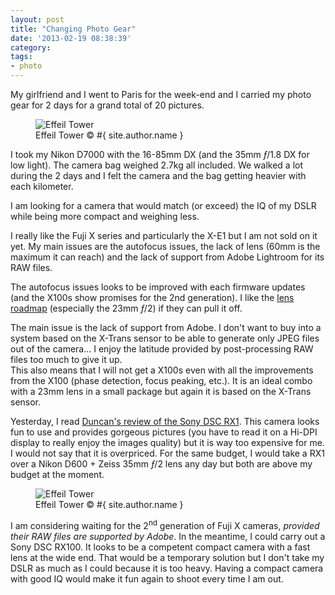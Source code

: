 ```yaml
---
layout: post
title: "Changing Photo Gear"
date: '2013-02-19 08:38:39'
category: 
tags:
- photo
---
```


My girlfriend and I went to Paris for the week-end and I carried my photo gear for 2 days for a grand total of 20 pictures.

<figure class="portrait"><div class="img" data-picture data-alt="Effeil Tower">
<div data-src="#{ site.img_base_url }images/2013-02-16-Week-end-Paris-23-320w.jpg"></div>
<div data-src="#{ site.img_base_url }images/2013-02-16-Week-end-Paris-23-480w.jpg" data-media="(min-width: 320px)"></div>
<div data-src="#{ site.img_base_url }images/2013-02-16-Week-end-Paris-23-768w.jpg" data-media="(min-width: 480px)"></div>
<div data-src="#{ site.img_base_url }images/2013-02-16-Week-end-Paris-23-900w.jpg" data-media="(min-width: 768px)"></div>
<div data-src="#{ site.img_base_url }images/2013-02-16-Week-end-Paris-23-640w.jpg" data-media="(-webkit-min-device-pixel-ratio: 1.5),(-moz-min-device-pixel-ratio: 1.5),(-o-min-device-pixel-ratio: 3/2)"></div>
<div data-src="#{ site.img_base_url }images/2013-02-16-Week-end-Paris-23-960w.jpg" data-media="(min-width: 320px) and (-webkit-min-device-pixel-ratio: 1.5),(min-width: 320px) and (-moz-min-device-pixel-ratio: 1.5),(min-width: 320px) and (-o-min-device-pixel-ratio: 3/2)"></div>
<div data-src="#{ site.img_base_url }images/2013-02-16-Week-end-Paris-23-1536w.jpg" data-media="(min-width: 480px) and (-webkit-min-device-pixel-ratio: 1.5),(min-width: 480px) and (-moz-min-device-pixel-ratio: 1.5),(min-width: 480px) and (-o-min-device-pixel-ratio: 3/2)"></div>
<div data-src="#{ site.img_base_url }images/2013-02-16-Week-end-Paris-23.jpg" data-media="(min-width: 768px) and (-webkit-min-device-pixel-ratio: 1.5),(min-width: 768px) and (-moz-min-device-pixel-ratio: 1.5),(min-width: 768px) and (-o-min-device-pixel-ratio: 3/2)"></div>
<!-- Fallback content for non-JS browsers. Same img src as the initial, unqualified source element. -->
<noscript>
<img src="#{ site.img_base_url }images/2013-02-16-Week-end-Paris-23-900w.jpg" alt="Effeil Tower">
</noscript>
</div>
<figcaption>Effeil Tower &copy; #{ site.author.name }</figcaption>
</figure>

I took my Nikon D7000 with the 16-85mm DX (and the 35mm _&#402;_/1.8 DX for low light). The camera bag weighed 2.7kg all included. We walked a lot during the 2 days and I felt the camera and the bag getting heavier with each kilometer.

I am looking for a camera that would match (or exceed) the IQ of my DSLR while being more compact and weighing less.

I really like the Fuji X series and particularly the X-E1 but I am not sold on it yet. My main issues are the autofocus issues, the lack of lens (60mm is the maximum it can reach) and the lack of support from Adobe Lightroom for its RAW files. 

The autofocus issues looks to be improved with each firmware updates (and the X100s show promises for the 2nd generation). I like the [lens roadmap][roadmap] (especially the 23mm _&#402;_/2) if they can pull it off.

The main issue is the lack of support from Adobe. I don't want to buy into a system based on the X-Trans sensor to be able to generate only JPEG files out of the camera... I enjoy the latitude provided by post-processing RAW files too much to give it up.  
This also means that I will not get a X100s even with all the improvements from the X100 (phase detection, focus peaking, etc.). It is an ideal combo with a 23mm lens in a small package but again it is based on the X-Trans sensor.

Yesterday, I read [Duncan's review of the Sony DSC RX1][rx1]. This camera looks fun to use and provides gorgeous pictures (you have to read it on a Hi-DPI display to really enjoy the images quality) but it is way too expensive for me. I would not say that it is overpriced. For the same budget, I would take a RX1 over a Nikon D600 + Zeiss 35mm _&#402;_/2 lens any day but both are above my budget at the moment.

<figure><div class="img" data-picture data-alt="Effeil Tower">
<div data-src="#{ site.img_base_url }images/2013-02-16-Week-end-Paris-27-320w.jpg"></div>
<div data-src="#{ site.img_base_url }images/2013-02-16-Week-end-Paris-27-480w.jpg" data-media="(min-width: 320px)"></div>
<div data-src="#{ site.img_base_url }images/2013-02-16-Week-end-Paris-27-768w.jpg" data-media="(min-width: 480px)"></div>
<div data-src="#{ site.img_base_url }images/2013-02-16-Week-end-Paris-27-900w.jpg" data-media="(min-width: 768px)"></div>
<div data-src="#{ site.img_base_url }images/2013-02-16-Week-end-Paris-27-640w.jpg" data-media="(-webkit-min-device-pixel-ratio: 1.5),(-moz-min-device-pixel-ratio: 1.5),(-o-min-device-pixel-ratio: 3/2)"></div>
<div data-src="#{ site.img_base_url }images/2013-02-16-Week-end-Paris-27-960w.jpg" data-media="(min-width: 320px) and (-webkit-min-device-pixel-ratio: 1.5),(min-width: 320px) and (-moz-min-device-pixel-ratio: 1.5),(min-width: 320px) and (-o-min-device-pixel-ratio: 3/2)"></div>
<div data-src="#{ site.img_base_url }images/2013-02-16-Week-end-Paris-27-1536w.jpg" data-media="(min-width: 480px) and (-webkit-min-device-pixel-ratio: 1.5),(min-width: 480px) and (-moz-min-device-pixel-ratio: 1.5),(min-width: 480px) and (-o-min-device-pixel-ratio: 3/2)"></div>
<div data-src="#{ site.img_base_url }images/2013-02-16-Week-end-Paris-27.jpg" data-media="(min-width: 768px) and (-webkit-min-device-pixel-ratio: 1.5),(min-width: 768px) and (-moz-min-device-pixel-ratio: 1.5),(min-width: 768px) and (-o-min-device-pixel-ratio: 3/2)"></div>
<!-- Fallback content for non-JS browsers. Same img src as the initial, unqualified source element. -->
<noscript>
<img src="#{ site.img_base_url }images/2013-02-16-Week-end-Paris-27-900w.jpg" alt="Effeil Tower">
</noscript>
</div>
<figcaption>Effeil Tower &copy; #{ site.author.name }</figcaption>
</figure>

I am considering waiting for the 2<sup>nd</sup> generation of Fuji X cameras, _provided their RAW files are supported by Adobe_. In the meantime, I could carry out a Sony DSC RX100. It looks to be a competent compact camera with a fast lens at the wide end. That would be a temporary solution but I don't take my DSLR as much as I could because it is too heavy. Having a compact camera with good IQ would make it fun again to shoot every time I am out. 

[rx1]: http://duncandavidson.com/gear/sony/rx1/
[roadmap]: http://www.fujixseries.com/discussion/933/fujifilm-x-mount-lens-road-map-2012-2013/p1